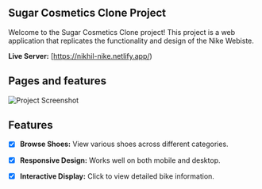 ## Sugar Cosmetics Clone Project

Welcome to the Sugar Cosmetics Clone project! This project is a web application that replicates the functionality and design of the Nike Webiste.



**Live Server:** [https://nikhil-nike.netlify.app/)



## Pages and features

![Project Screenshot](https://github.com/Nikhil-0200/Nike/blob/main/nikhil-nike.netlify.png)



## Features

- [x] **Browse Shoes:** View various shoes across different categories.
- [x] **Responsive Design:** Works well on both mobile and desktop.
- [x] **Interactive Display:** Click to view detailed bike information.



